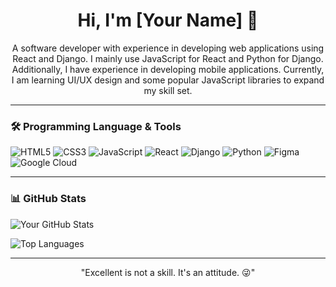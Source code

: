 <h1 align="center">Hi, I'm [Your Name] 👋</h1>

<p align="center">
  A software developer with experience in developing web applications using React and Django. 
  I mainly use JavaScript for React and Python for Django. Additionally, I have experience in 
  developing mobile applications. Currently, I am learning UI/UX design and some popular 
  JavaScript libraries to expand my skill set.
</p>

---

### 🛠 Programming Language & Tools

![HTML5](https://img.shields.io/badge/-HTML5-E34F26?logo=html5&logoColor=white)
![CSS3](https://img.shields.io/badge/-CSS3-1572B6?logo=css3&logoColor=white)
![JavaScript](https://img.shields.io/badge/-JavaScript-F7DF1E?logo=javascript&logoColor=black)
![React](https://img.shields.io/badge/-React-61DAFB?logo=react&logoColor=black)
![Django](https://img.shields.io/badge/-Django-092E20?logo=django&logoColor=white)
![Python](https://img.shields.io/badge/-Python-3776AB?logo=python&logoColor=white)
![Figma](https://img.shields.io/badge/-Figma-F24E1E?logo=figma&logoColor=white)
![Google Cloud](https://img.shields.io/badge/-Google%20Cloud-4285F4?logo=googlecloud&logoColor=white)

---

### 📊 GitHub Stats

![Your GitHub Stats](https://github-readme-stats.vercel.app/api?username=yourusername&show_icons=true&theme=radical)

![Top Languages](https://github-readme-stats.vercel.app/api/top-langs/?username=yourusername&layout=compact&theme=radical)

---

<p align="center">"Excellent is not a skill. It's an attitude. 😜"</p>
